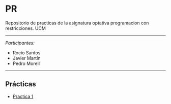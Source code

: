 # PR
Repositorio de practicas de la asignatura optativa programacion con restricciones. UCM

---
*Participantes:*
- Rocío Santos
- Javier Martín
- Pedro Morell

---
## Prácticas
* [Practica 1](http://github.com/rsantosb/pr/practica1)

